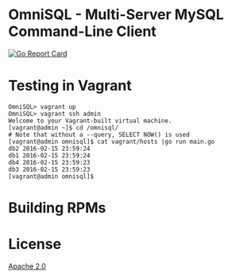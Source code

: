 # OmniSQL - Multi-Server MySQL Command-Line Client

[![Go Report Card](https://goreportcard.com/badge/github.com/rlowe/omnisql)](https://goreportcard.com/report/github.com/rlowe/omnisql)


# Testing in Vagrant

    OmniSQL> vagrant up
    OmniSQL> vagrant ssh admin
    Welcome to your Vagrant-built virtual machine.
    [vagrant@admin ~]$ cd /omnisql/
    # Note that without a --query, SELECT NOW() is used
    [vagrant@admin omnisql]$ cat vagrant/hosts |go run main.go 
    db2 2016-02-15 23:59:24
    db1 2016-02-15 23:59:24
    db4 2016-02-15 23:59:23
    db3 2016-02-15 23:59:23
    [vagrant@admin omnisql]$

# Building RPMs

# License

[Apache 2.0](http://www.apache.org/licenses/LICENSE-2.0)
